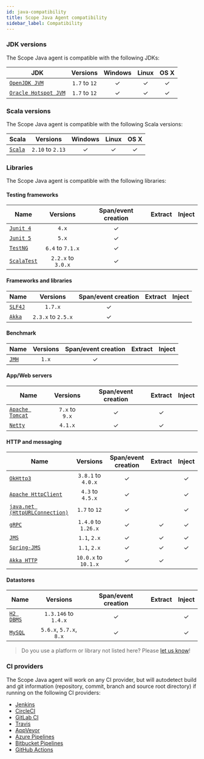 ```yaml
---
id: java-compatibility
title: Scope Java Agent compatibility
sidebar_label: Compatibility
---
```


### JDK versions

The Scope Java agent is compatible with the following JDKs:

| JDK                                                                                        |   Versions    | Windows | Linux | OS X |
| ------------------------------------------------------------------------------------------ | :-----------: | :-----: | :---: | :--: |
| [`OpenJDK JVM`](https://openjdk.java.net/)                                                 | `1.7` to `12` |    ✓    |   ✓   |  ✓   |
| [`Oracle Hotspot JVM`](https://www.oracle.com/technetwork/java/javase/overview/index.html) | `1.7` to `12` |    ✓    |   ✓   |  ✓   |

### Scala versions

The Scope Java agent is compatible with the following Scala versions:

| Scala                                  |     Versions     | Windows | Linux | OS X |
| -------------------------------------- | :--------------: | :-----: | :---: | :--: |
| [`Scala`](https://www.scala-lang.org/) | `2.10` to `2.13` |    ✓    |   ✓   |  ✓   |

### Libraries

The Scope Java agent is compatible with the following libraries:

#### Testing frameworks

| Name                                     |      Versions      | Span/event creation | Extract | Inject |
| ---------------------------------------- | :----------------: | :-----------------: | :-----: | :----: |
| [`Junit 4`](https://junit.org/junit4/)   |       `4.x`        |          ✓          |         |        |
| [`Junit 5`](https://junit.org/junit5/)   |       `5.x`        |          ✓          |         |        |
| [`TestNG`](https://testng.org/)          |  `6.4` to `7.1.x`  |          ✓          |         |        |
| [`ScalaTest`](http://www.scalatest.org/) | `2.2.x` to `3.0.x` |          ✓          |         |        |

#### Frameworks and libraries

| Name                              |      Versions      | Span/event creation | Extract | Inject |
| --------------------------------- | :----------------: | :-----------------: | :-----: | :----: |
| [`SLF4J`](https://www.slf4j.org/) |      `1.7.x`       |          ✓          |         |        |
| [`Akka`](https://akka.io/)        | `2.3.x` to `2.5.x` |          ✓          |         |        |

#### Benchmark

| Name                                                       | Versions | Span/event creation | Extract | Inject |
| ---------------------------------------------------------- | :------: | :-----------------: | :-----: | :----: |
| [`JMH`](https://openjdk.java.net/projects/code-tools/jmh/) |  `1.x`   |          ✓          |         |        |

#### App/Web servers

| Name                                         |    Versions    | Span/event creation | Extract | Inject |
| -------------------------------------------- | :------------: | :-----------------: | :-----: | :----: |
| [`Apache Tomcat`](http://tomcat.apache.org/) | `7.x` to `9.x` |          ✓          |    ✓    |        |
| [`Netty`](https://netty.io/)                 |    `4.1.x`     |          ✓          |    ✓    |        |

#### HTTP and messaging

| Name                                                                                                        |       Versions       | Span/event creation | Extract | Inject |
| ----------------------------------------------------------------------------------------------------------- | :------------------: | :-----------------: | :-----: | :----: |
| [`OkHttp3`](https://square.github.io/okhttp/)                                                               |  `3.8.1` to `4.0.x`  |          ✓          |         |   ✓    |
| [`Apache HttpClient`](https://hc.apache.org/httpcomponents-client-4.5.x/index.html/)                        |   `4.3` to `4.5.x`   |          ✓          |         |   ✓    |
| [`java.net (HttpURLConnection)`](https://docs.oracle.com/javase/8/docs/api/java/net/HttpURLConnection.html) |    `1.7` to `12`     |          ✓          |         |   ✓    |
| [`gRPC`](https://grpc.io/)                                                                                  | `1.4.0` to `1.26.x`  |          ✓          |    ✓    |   ✓    |
| [`JMS`](https://docs.oracle.com/javaee/6/tutorial/doc/bncdq.html)                                           |     `1.1`, `2.x`     |          ✓          |    ✓    |   ✓    |
| [`Spring-JMS`](https://spring.io/guides/gs/messaging-jms/)                                                  |     `1.1`, `2.x`     |          ✓          |    ✓    |   ✓    |
| [`Akka HTTP`](https://doc.akka.io/docs/akka-http/current/index.html)                                        | `10.0.x` to `10.1.x` |          ✓          |    ✓    |        |

#### Datastores

| Name                                                   |        Versions         | Span/event creation | Extract | Inject |
| ------------------------------------------------------ | :---------------------: | :-----------------: | :-----: | :----: |
| [`H2 DBMS`](https://www.h2database.com/html/main.html) |  `1.3.146` to `1.4.x`   |          ✓          |         |   ✓    |
| [`MySQL`](https://www.h2database.com/html/main.html)   | `5.6.x`, `5.7.x`, `8.x` |          ✓          |         |   ✓    |

> Do you use a platform or library not listed here? Please [let us know](https://home.undefinedlabs.com/goto/support)!

### CI providers

The Scope Java agent will work on any CI provider, but will autodetect build and git information
(repository, commit, branch and source root directory) if running on the following CI providers:

- [Jenkins](https://jenkins.io/)
- [CircleCI](https://circleci.com/)
- [GitLab CI](https://docs.gitlab.com/ee/ci/)
- [Travis](https://travis-ci.org/)
- [AppVeyor](https://www.appveyor.com/)
- [Azure Pipelines](https://azure.microsoft.com/en-us/services/devops/pipelines/)
- [Bitbucket Pipelines](https://bitbucket.org/product/features/pipelines)
- [GitHub Actions](https://github.com/features/actions)
